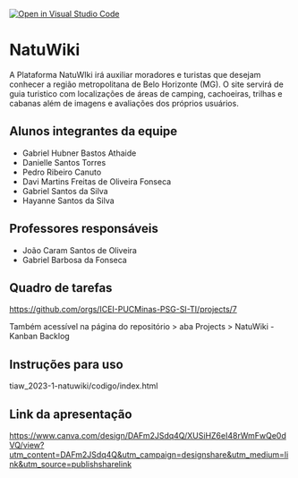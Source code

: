 [![Open in Visual Studio Code](https://classroom.github.com/assets/open-in-vscode-c66648af7eb3fe8bc4f294546bfd86ef473780cde1dea487d3c4ff354943c9ae.svg)](https://classroom.github.com/online_ide?assignment_repo_id=10694760&assignment_repo_type=AssignmentRepo)
# NatuWiki
A Plataforma NatuWIki irá auxiliar moradores e turistas que desejam conhecer a região metropolitana de Belo Horizonte (MG). O site servirá de guia turistico com localizações de áreas de camping, cachoeiras, trilhas e cabanas além de imagens e avaliações dos próprios usuários. 

## Alunos integrantes da equipe

* Gabriel Hubner Bastos Athaide
* Danielle Santos Torres
* Pedro Ribeiro Canuto
* Davi Martins Freitas de Oliveira Fonseca
* Gabriel Santos da Silva
* Hayanne Santos da Silva

## Professores responsáveis

* João Caram Santos de Oliveira
* Gabriel Barbosa da Fonseca

## Quadro de tarefas
https://github.com/orgs/ICEI-PUCMinas-PSG-SI-TI/projects/7

Também acessível na página do repositório > aba Projects > NatuWiki - Kanban Backlog 

## Instruções para uso
tiaw_2023-1-natuwiki/codigo/index.html

## Link da apresentação
https://www.canva.com/design/DAFm2JSdq4Q/XUSiHZ6eI48rWmFwQe0dVQ/view?utm_content=DAFm2JSdq4Q&utm_campaign=designshare&utm_medium=link&utm_source=publishsharelink
